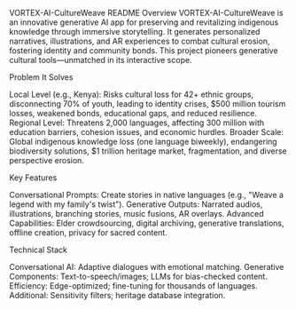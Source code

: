 VORTEX-AI-CultureWeave README
Overview
VORTEX-AI-CultureWeave is an innovative generative AI app for preserving and revitalizing indigenous knowledge through immersive storytelling. It generates personalized narratives, illustrations, and AR experiences to combat cultural erosion, fostering identity and community bonds. This project pioneers generative cultural tools—unmatched in its interactive scope.

Problem It Solves

Local Level (e.g., Kenya): Risks cultural loss for 42+ ethnic groups, disconnecting 70% of youth, leading to identity crises, $500 million tourism losses, weakened bonds, educational gaps, and reduced resilience.
Regional Level: Threatens 2,000 languages, affecting 300 million with education barriers, cohesion issues, and economic hurdles.
Broader Scale: Global indigenous knowledge loss (one language biweekly), endangering biodiversity solutions, $1 trillion heritage market, fragmentation, and diverse perspective erosion.

Key Features

Conversational Prompts: Create stories in native languages (e.g., "Weave a legend with my family's twist").
Generative Outputs: Narrated audios, illustrations, branching stories, music fusions, AR overlays.
Advanced Capabilities: Elder crowdsourcing, digital archiving, generative translations, offline creation, privacy for sacred content.

Technical Stack

Conversational AI: Adaptive dialogues with emotional matching.
Generative Components: Text-to-speech/images; LLMs for bias-checked content.
Efficiency: Edge-optimized; fine-tuning for thousands of languages.
Additional: Sensitivity filters; heritage database integration.
